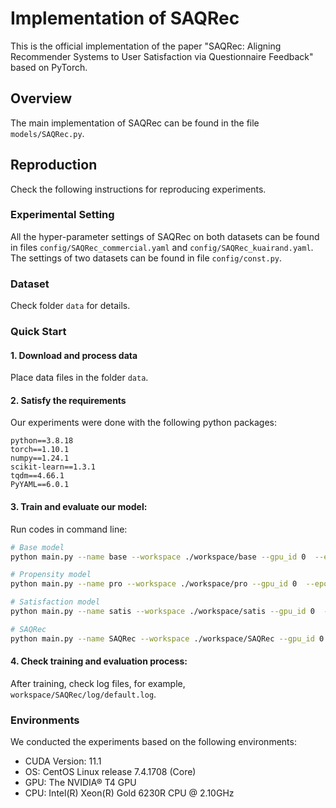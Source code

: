# Implementation of SAQRec
This is the official implementation of the paper "SAQRec: Aligning Recommender Systems to User Satisfaction via Questionnaire Feedback" based on PyTorch.

## Overview

The main implementation of SAQRec can be found in the file `models/SAQRec.py`. 



## Reproduction
Check the following instructions for reproducing experiments.

### Experimental Setting
All the hyper-parameter settings of SAQRec on both datasets can be found in files `config/SAQRec_commercial.yaml` and `config/SAQRec_kuairand.yaml`.
The settings of two datasets can be found in file `config/const.py`.

### Dataset
Check folder `data` for details.

### Quick Start
#### 1. Download and process data
Place data files in the folder `data`.

#### 2. Satisfy the requirements
Our experiments were done with the following python packages:
```
python==3.8.18
torch==1.10.1
numpy==1.24.1
scikit-learn==1.3.1
tqdm==4.66.1
PyYAML==6.0.1
```

#### 3. Train and evaluate our model:
Run codes in command line:
```bash
# Base model
python main.py --name base --workspace ./workspace/base --gpu_id 0  --epochs 100 --model Base  --batch_size 512 --dataset_name kuairand

# Propensity model 
python main.py --name pro --workspace ./workspace/pro --gpu_id 0  --epochs 100 --model Pro_Model  --batch_size 512 --dataset_name kuairand

# Satisfaction model 
python main.py --name satis --workspace ./workspace/satis --gpu_id 0  --epochs 100 --model Satis_Model  --batch_size 512 --dataset_name kuairand

# SAQRec 
python main.py --name SAQRec --workspace ./workspace/SAQRec --gpu_id 0  --epochs 100 --model SAQRec  --batch_size 512 --dataset_name kuairand
```

#### 4. Check training and evaluation process:
After training, check log files, for example, `workspace/SAQRec/log/default.log`.


### Environments
We conducted the experiments based on the following environments:
* CUDA Version: 11.1
* OS: CentOS Linux release 7.4.1708 (Core)
* GPU: The NVIDIA® T4 GPU
* CPU: Intel(R) Xeon(R) Gold 6230R CPU @ 2.10GHz
